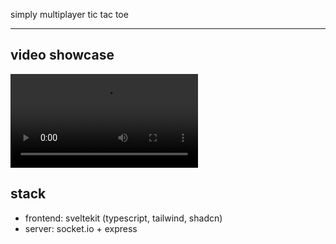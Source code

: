 simply multiplayer tic tac toe

---

## video showcase

<video src="/project-info/ttt.mp4" controls></video>

## stack

- frontend: sveltekit (typescript, tailwind, shadcn)
- server: socket.io + express
